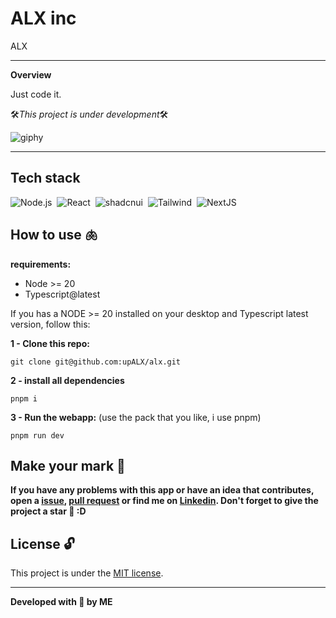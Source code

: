 # ALX inc

ALX

---

**Overview**

Just code it.

🛠️*This project is under development*🛠️

![giphy](https://github.com/upALX/All-Assets/blob/main/construction-little-girl.webp)


---


## Tech stack
![Node.js](https://img.shields.io/badge/-Node.js-05122A?style=flat&logo=node.js)&nbsp;
![React](https://img.shields.io/badge/-React-05122A?style=flat&logo=react)&nbsp;
![shadcnui](https://img.shields.io/badge/-Shadcn/ui-05122A?style=flat&logo=shadcnui)&nbsp;
![Tailwind](https://img.shields.io/badge/-Tailwind-05122A?style=flat&logo=tailwindcss)&nbsp;
![NextJS](https://img.shields.io/badge/-NextJS-05122A?style=flat&logo=Next.js)&nbsp;


## How to use 🫁


**requirements:**
  - Node >= 20
  - Typescript@latest


If you has a NODE >= 20 installed on your desktop and Typescript latest version, follow this:


**1 - Clone this repo:**
```
git clone git@github.com:upALX/alx.git
```
**2 - install all dependencies**
```
pnpm i
```


**3 - Run the webapp:** (use the pack that you like, i use pnpm)


```
pnpm run dev
```


## Make your mark :triangular_flag_on_post:   


**If you have any problems with this app or have an idea that contributes, open a [issue](https://github.com/upALX/alx/issues), [pull request](https://github.com/upALX/alx/pulls) or find me on [Linkedin](https://www.linkedin.com/in/alxinc/). Don't forget to give the project a star 🌟 :D**


## License :unlock:

This project is under the [MIT license](https://github.com/upALX/alx/blob/main/LICENSE).

---

**Developed with 💜 by ME**
